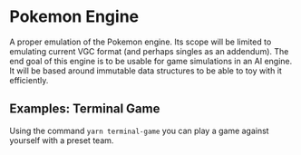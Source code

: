# Pokemon Engine

A proper emulation of the Pokemon engine. Its scope will be limited to emulating current VGC format (and perhaps singles as an addendum). The end goal of this engine is to be usable for game simulations in an AI engine. It will be based around immutable data structures to be able to toy with it efficiently.

## Examples: Terminal Game

Using the command `yarn terminal-game` you can play a game against yourself with a preset team.
